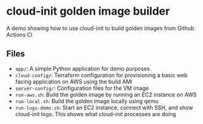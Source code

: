 # cloud-init golden image builder
A demo showing how to use cloud-init to build golden images from Github Actions CI

## Files
- `app/`: A simple Python application for demo purposes
- `cloud-config/`: Terraform configuration for provisioning a basic web facing application on AWS using the build AMI
- `server-config/`: Configuration files for the VM image
- `run-aws.sh`: Build the golden image by running an EC2 instance on AWS
- `run-local.sh`: Build the golden image locally using qemu
- `run-logs-demo.sh`: Start an EC2 instance, connect with SSH, and show cloud-init logs. This shows what cloud-init processes are doing